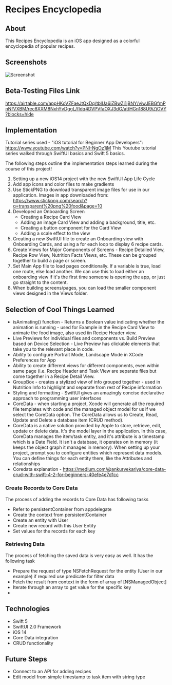 #  Recipes Encyclopedia

## About

This Recipes Encyclopedia is an iOS app designed as a colorful encyclopedia of popular recipes. 


## Screenshots
![Screenshot](screen.png?raw=true "Optional Title")

## Beta-Testing Files Link
https://airtable.com/appHKoVZFaeJtQxDq/tblUa6iZBwZi1jBNY/viwJEBGfmPnNfVXBM/rec8XXM8NxhYvDggL/fldq4DVPVfaOXJ3dG/attHGn188U9iZjOVY?blocks=hide

## Implementation 
Tutorial series used - "iOS tutorial for Beginner App Developers": https://www.youtube.com/watch?v=PNI-NgOz1jM
This Youtube tutorial series walked through SwiftUI basics and Swift 5 basics. 


The following steps outline the implementation steps learned during the course of this project!

1. Setting up a new iOS14 project with the new SwiftUI App Life Cycle
2. Add app icons and color files to make gradients
3. Use StickPNG to download transparent image files for use in our application. Images in app downloaded from: https://www.stickpng.com/search?q=transparent%20png%20food&page=10
4. Developed an Onboarding Screen
    - Creating a Recipe Card View
    - Adding an image Card View and adding a background, title, etc.
    - Creating a button component for the Card View
    - Adding a scale effect to the view
5. Creating a new SwiftUI file to create an Onboarding view with Onboarding Cards, and using a for each loop to display 6 recipe cards.
6. Create Views for Major Components of Screens - Recipe Detailed View, Recipe Row View, Nutrition Facts Views, etc. These can be grouped together to build a page or screen. 
7. Set Main App file to load pages conditionally. If a variable is true, load one route, else load another. We can use this to load either an onboarding view if it's the first time someone is opening the app, or just go straight to the content. 
8. When building screens/pages, you can load the smaller component views designed in the Views folder. 

## Selection of Cool Things Learned
- isAnimating() function - Returns a Boolean value indicating whether the animation is running - used for Example in the Recipe Card View to animate the food image, also used iin Recipe Header view. 
- Live Previews for individual files and components vs. Build Preview based on Device Selection - Live Preview has clickable elements that take you to the relevant place in code. 
- Ability to configure Portrait Mode, Landscape Mode in XCode Preferences for App
- Ability to create different views for different components, even within same page (i.e. Recipe Header and Task View are separate files but come together in a Recipe Detail View.
- GroupBox - creates a stylized view of info grouped together - used in Nutrition Info to highlight and separate from rest of Recipe information
- Styling and formatting - SwiftUI gives an amazingly concise declarative approach to programming user interfaces
- CoreData - when starting a project, Xcode will generate all the required file templates with code and the managed object model for us if we select the CoreData option. The CoreData allows us to Create, Read, Update and Delete a database item (CRUD method). 
-  CoreData is a native solution provided by Apple to store, retrieve, edit, update or delete data. It's the model layer in the application. In this case, CoreData manages the item/task entity, and it's attribute is a timestamp which is a Date Field. It isn't a database, it operates on in memory (it keeps the object graph it manages in memory). When setting up your project, prompt you to configure entities which represent data models. You can define things for each entity there, like the Attributes and relationships
-  Coredata explanation - https://medium.com/@ankurvekariya/core-data-crud-with-swift-4-2-for-beginners-40efe4e7d1cc
### Create Records to Core Data
The process of adding the records to Core Data has following tasks
- Refer to persistentContainer from appdelegate
- Create the context from persistentContainer
- Create an entity with User
- Create new record with this User Entity
- Set values for the records for each key

### Retrieving Data
   The process of fetching the saved data is very easy as well. It has the following task
- Prepare the request of type NSFetchRequest for the entity (User in our example)
if required use predicate for filter data
- Fetch the result from context in the form of array of [NSManagedObject]
- Iterate through an array to get value for the specific key
- 
## Technologies
- Swift 5
- SwiftUI 2.0 Framework
- iOS 14
- Core Data integration
- CRUD functionality

## Future Steps
- Connect to an API for adding recipes
- Edit model from simple timestamp to task item with string type




